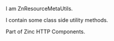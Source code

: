 I am ZnResourceMetaUtils.I contain some class side utility methods.Part of Zinc HTTP Components.